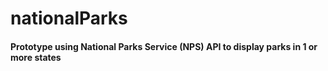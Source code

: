 # nationalParks

#### Prototype using National Parks Service (NPS) API to display parks in 1 or more states
